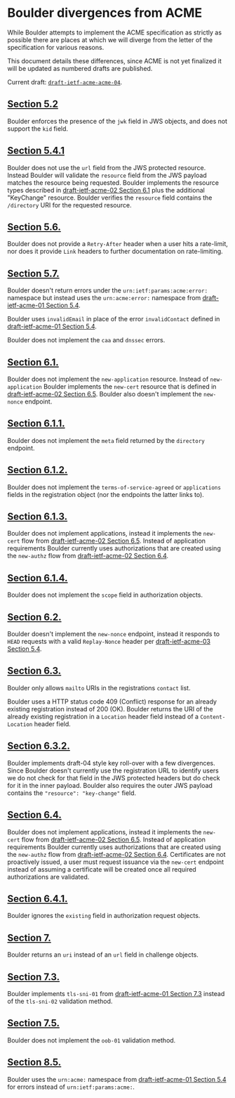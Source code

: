 # Boulder divergences from ACME

While Boulder attempts to implement the ACME specification as strictly as possible there are places at which we will diverge from the letter of the specification for various reasons.

This document details these differences, since ACME is not yet finalized it will be updated as numbered drafts are published.

Current draft: [`draft-ietf-acme-acme-04`](https://tools.ietf.org/html/draft-ietf-acme-acme-04).

## [Section 5.2](https://tools.ietf.org/html/draft-ietf-acme-acme-04#section-5.2)

Boulder enforces the presence of the `jwk` field in JWS objects, and does not support the `kid` field.

## [Section 5.4.1](https://tools.ietf.org/html/draft-ietf-acme-acme-04#section-5.4.1)

Boulder does not use the `url` field from the JWS protected resource. Instead Boulder will validate the `resource` field from the JWS payload matches the resource being requested. Boulder implements the resource types described in [draft-ietf-acme-02 Section 6.1](https://tools.ietf.org/html/draft-ietf-acme-acme-02#section-6.1) plus the additional "KeyChange" resource. Boulder verifies the `resource` field contains the `/directory` URI for the requested resource.

## [Section 5.6.](https://tools.ietf.org/html/draft-ietf-acme-acme-04#section-5.6)

Boulder does not provide a `Retry-After` header when a user hits a rate-limit, nor does it provide `Link` headers to further documentation on rate-limiting.

## [Section 5.7.](https://tools.ietf.org/html/draft-ietf-acme-acme-04#section-5.7)

Boulder doesn't return errors under the `urn:ietf:params:acme:error:` namespace but instead uses the `urn:acme:error:` namespace from [draft-ietf-acme-01 Section 5.4](https://tools.ietf.org/html/draft-ietf-acme-acme-01#section-5.4).

Boulder uses `invalidEmail` in place of the error `invalidContact` defined in [draft-ietf-acme-01 Section 5.4](https://tools.ietf.org/html/draft-ietf-acme-acme-01#section-5.4).

Boulder does not implement the `caa` and `dnssec` errors.

## [Section 6.1.](https://tools.ietf.org/html/draft-ietf-acme-acme-04#section-6.1)

Boulder does not implement the `new-application` resource. Instead of `new-application` Boulder implements the `new-cert` resource that is defined in [draft-ietf-acme-02 Section 6.5](https://tools.ietf.org/html/draft-ietf-acme-acme-02#section-6.5). Boulder also doesn't implement the `new-nonce` endpoint.

## [Section 6.1.1.](https://tools.ietf.org/html/draft-ietf-acme-acme-04#section-6.1.1)

Boulder does not implement the `meta` field returned by the `directory` endpoint.

## [Section 6.1.2.](https://tools.ietf.org/html/draft-ietf-acme-acme-04#section-6.1.2)

Boulder does not implement the `terms-of-service-agreed` or `applications` fields in the registration object (nor the endpoints the latter links to).

## [Section 6.1.3.](https://tools.ietf.org/html/draft-ietf-acme-acme-04#section-6.1.3)

Boulder does not implement applications, instead it implements the `new-cert` flow from [draft-ietf-acme-02 Section 6.5](https://tools.ietf.org/html/draft-ietf-acme-acme-02#section-6.5). Instead of application requirements Boulder currently uses authorizations that are created using the `new-authz` flow from [draft-ietf-acme-02 Section 6.4](https://tools.ietf.org/html/draft-ietf-acme-acme-02#section-6.4).

## [Section 6.1.4.](https://tools.ietf.org/html/draft-ietf-acme-acme-04#section-6.1.4)

Boulder does not implement the `scope` field in authorization objects.

## [Section 6.2.](https://tools.ietf.org/html/draft-ietf-acme-acme-04#section-6.2)

Boulder doesn't implement the `new-nonce` endpoint, instead it responds to `HEAD` requests with a valid `Replay-Nonce` header per [draft-ietf-acme-03 Section 5.4](https://tools.ietf.org/html/draft-ietf-acme-acme-03#section-5.4).

## [Section 6.3.](https://tools.ietf.org/html/draft-ietf-acme-acme-04#section-6.3)

Boulder only allows `mailto` URIs in the registrations `contact` list.

Boulder uses a HTTP status code 409 (Conflict) response for an already existing registration instead of 200 (OK). Boulder returns the URI of the already existing registration in a `Location` header field instead of a `Content-Location` header field.

## [Section 6.3.2.](https://tools.ietf.org/html/draft-ietf-acme-acme-04#section-6.3.2)

Boulder implements draft-04 style key roll-over with a few divergences. Since Boulder doesn't currently use the registration URL to identify users we do not check for that field in the JWS protected headers but do check for it in the inner payload. Boulder also requires the outer JWS payload contains the `"resource": "key-change"` field.

## [Section 6.4.](https://tools.ietf.org/html/draft-ietf-acme-acme-04#section-6.4)

Boulder does not implement applications, instead it implements the `new-cert` flow from [draft-ietf-acme-02 Section 6.5](https://tools.ietf.org/html/draft-ietf-acme-acme-02#section-6.5). Instead of application requirements Boulder currently uses authorizations that are created using the `new-authz` flow from [draft-ietf-acme-02 Section 6.4](https://tools.ietf.org/html/draft-ietf-acme-acme-02#section-6.4). Certificates are not proactively issued, a user must request issuance via the `new-cert` endpoint instead of assuming a certificate will be created once all required authorizations are validated.

## [Section 6.4.1.](https://tools.ietf.org/html/draft-ietf-acme-acme-04#section-6.4.1)

Boulder ignores the `existing` field in authorization request objects.

## [Section 7.](https://tools.ietf.org/html/draft-ietf-acme-acme-04#section-7)

Boulder returns an `uri` instead of an `url` field in challenge objects.

## [Section 7.3.](https://tools.ietf.org/html/draft-ietf-acme-acme-04#section-7.3)

Boulder implements `tls-sni-01` from [draft-ietf-acme-01 Section 7.3](https://tools.ietf.org/html/draft-ietf-acme-acme-01#section-7.3) instead of the `tls-sni-02` validation method.

## [Section 7.5.](https://tools.ietf.org/html/draft-ietf-acme-acme-04#section-7.5)

Boulder does not implement the `oob-01` validation method.

## [Section 8.5.](https://tools.ietf.org/html/draft-ietf-acme-acme-04#section-8.5)

Boulder uses the `urn:acme:` namespace from [draft-ietf-acme-01 Section 5.4](https://tools.ietf.org/html/draft-ietf-acme-acme-01#section-5.4) for errors instead of `urn:ietf:params:acme:`.
